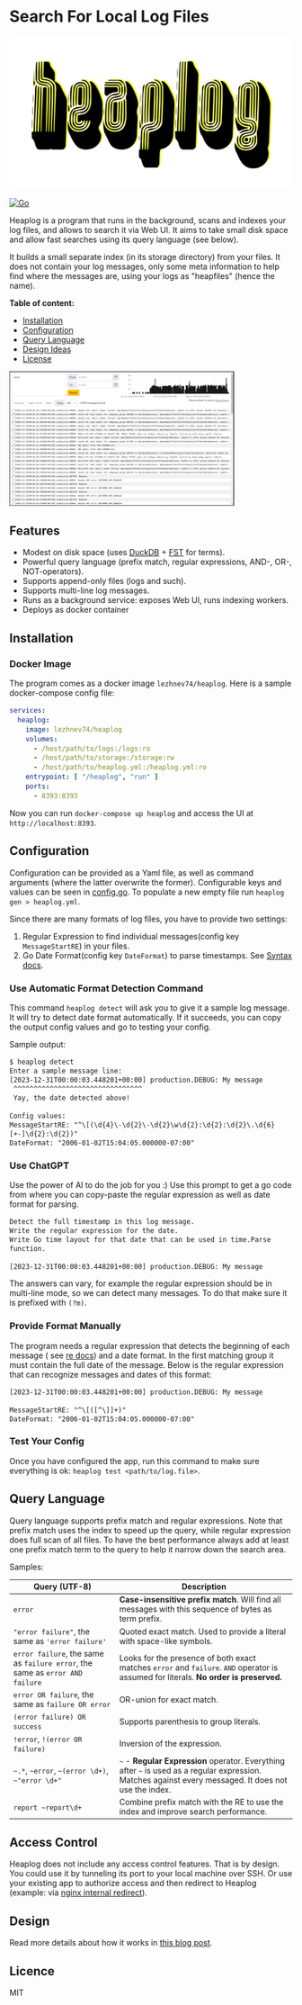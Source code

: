 # Search For Local Log Files

![Heaplog logo](Heaplog.png)

[![Go](https://github.com/lezhnev74/heaplog/actions/workflows/go.yml/badge.svg)](https://github.com/lezhnev74/heaplog/actions/workflows/go.yml)

Heaplog is a program that runs in the background, scans and indexes your log files, and allows to search it via Web UI.
It aims to take small disk space and allow fast searches using its query language (see below).

It builds a small separate index (in its storage directory) from your files.
It does not contain your log messages, only some meta information to help find where the messages are,
using your logs as "heapfiles" (hence the name).

**Table of content:**

- [Installation](#installation)
- [Configuration](#configuration)
- [Query Language](#query-language)
- [Design Ideas](#design)
- [License](#licence)

<a href="https://github.com/lezhnev74/heaplog/blob/main/HeaplogScreenshot.png"><img src="HeaplogScreenshot.png" style="width:400px;"></a>

## Features
- Modest on disk space (uses [DuckDB](https://duckdb.org/) + [FST](https://blog.burntsushi.net/transducers/) for terms).
- Powerful query language (prefix match, regular expressions, AND-, OR-, NOT-operators).
- Supports append-only files (logs and such).
- Supports multi-line log messages.
- Runs as a background service: exposes Web UI, runs indexing workers.
- Deploys as docker container

## Installation

### Docker Image

The program comes as a docker image `lezhnev74/heaplog`.
Here is a sample docker-compose config file:

```yaml
services:
  heaplog:
    image: lezhnev74/heaplog
    volumes:
      - /host/path/to/logs:/logs:ro
      - /host/path/to/storage:/storage:rw
      - /host/path/to/heaplog.yml:/heaplog.yml:ro
    entrypoint: [ "/heaplog", "run" ]
    ports:
      - 8393:8393
```

Now you can run `docker-compose up heaplog` and access the UI at `http://localhost:8393`.

## Configuration

Configuration can be provided as a Yaml file, as well as command arguments (where the latter overwrite the former).
Configurable keys and values can be seen in [config.go](https://github.com/lezhnev74/heaplog/blob/main/ui/config.go).
To populate a new empty file run `heaplog gen > heaplog.yml`.

Since there are many formats of log files, you have to provide two settings:

1. Regular Expression to find individual messages(config key `MessageStartRE`) in your files.
2. Go Date Format(config key `DateFormat`) to parse timestamps. See [Syntax docs](https://go.dev/src/time/format.go).

### Use Automatic Format Detection Command

This command `heaplog detect` will ask you to give it a sample log message. It will try to detect date format
automatically.
If it succeeds, you can copy the output config values and go to testing your config.

Sample output:

```
$ heaplog detect
Enter a sample message line:
[2023-12-31T00:00:03.448201+00:00] production.DEBUG: My message
 ^^^^^^^^^^^^^^^^^^^^^^^^^^^^^^^^
 Yay, the date detected above!

Config values:
MessageStartRE: "^\[(\d{4}\-\d{2}\-\d{2}\w\d{2}:\d{2}:\d{2}\.\d{6}[+-]\d{2}:\d{2})"
DateFormat: "2006-01-02T15:04:05.000000-07:00"
```

### Use ChatGPT

Use the power of AI to do the job for you :) Use this prompt to get a go code from where you can copy-paste the regular
expression as well as date format for parsing.

```
Detect the full timestamp in this log message. 
Write the regular expression for the date.
Write Go time layout for that date that can be used in time.Parse function.

[2023-12-31T00:00:03.448201+00:00] production.DEBUG: My message
```

The answers can vary, for example the regular expression should be in multi-line mode, so we can detect many messages.
To do that make sure it is prefixed with `(?m)`.

### Provide Format Manually

The program needs a regular expression that detects the beginning of each message (
see [re docs](https://pkg.go.dev/regexp/syntax)) and a date format.
In the first matching group it must contain the full date of the message.
Below is the regular expression that can recognize messages and dates of this format:

```
[2023-12-31T00:00:03.448201+00:00] production.DEBUG: My message

MessageStartRE: "^\[([^\]]+)"
DateFormat: "2006-01-02T15:04:05.000000-07:00"
```

### Test Your Config

Once you have configured the app, run this command to make sure everything is ok:
`heaplog test <path/to/log.file>`.

## Query Language

Query language supports prefix match and regular expressions. Note that prefix match uses the index to speed up the query,
while regular expression does full scan of all files. To have the best performance always add at least one prefix match
term to the query to help it narrow down the search area.

Samples:

| Query (UTF-8)                                                                 | Description                                                                                                                                             |
|-------------------------------------------------------------------------------|---------------------------------------------------------------------------------------------------------------------------------------------------------|
| `error`                                                                       | **Case-insensitive prefix match**. Will find all messages with this sequence of bytes as term prefix.                                                   |
| `"error failure"`, the same as `'error failure'`                              | Quoted exact match. Used to provide a literal with space-like symbols.                                                                                  |
| `error failure`, the same as `failure error`, the same as `error AND failure` | Looks for the presence of both exact matches `error` and `failure`. `AND` operator is assumed for literals. **No order is preserved.**                  |
| `error OR failure`, the same as `failure OR error`                            | OR-union for exact match.                                                                                                                               |
| `(error failure) OR success`                                                  | Supports parenthesis to group literals.                                                                                                                 |
| `!error`, `!(error OR failure)`                                               | Inversion of the expression.                                                                                                                            |
| `~.*`, `~error`, `~(error \d+)`, `~"error \d+"`                               | `~` - **Regular Expression** operator. Everything after `~` is used as a regular expression. Matches against every messaged. It does not use the index. |
| `report ~report\d+`                                                           | Combine prefix match with the RE to use the index and improve search performance.                                                                       |

## Access Control

Heaplog does not include any access control features. That is by design. You could use it by tunneling its port to your
local machine over SSH.
Or use your existing app to authorize access and then redirect to Heaplog (example:
via [nginx internal redirect](https://nginx.org/en/docs/http/ngx_http_internal_redirect_module.html)).

## Design

Read more details about how it works in [this blog post](https://lessthan12ms.com/heaplog.html).

## Licence

MIT